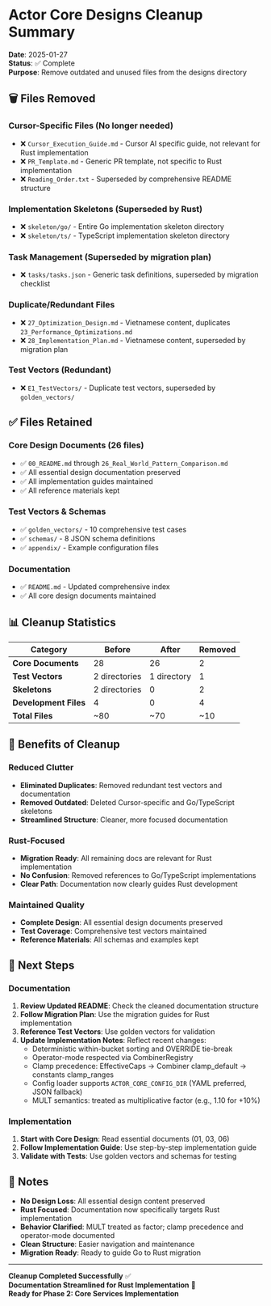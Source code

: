 # Actor Core Designs Cleanup Summary

**Date**: 2025-01-27  
**Status**: ✅ Complete  
**Purpose**: Remove outdated and unused files from the designs directory  

## 🗑️ Files Removed

### Cursor-Specific Files (No longer needed)
- ❌ `Cursor_Execution_Guide.md` - Cursor AI specific guide, not relevant for Rust implementation
- ❌ `PR_Template.md` - Generic PR template, not specific to Rust implementation
- ❌ `Reading_Order.txt` - Superseded by comprehensive README structure

### Implementation Skeletons (Superseded by Rust)
- ❌ `skeleton/go/` - Entire Go implementation skeleton directory
- ❌ `skeleton/ts/` - TypeScript implementation skeleton directory

### Task Management (Superseded by migration plan)
- ❌ `tasks/tasks.json` - Generic task definitions, superseded by migration checklist

### Duplicate/Redundant Files
- ❌ `27_Optimization_Design.md` - Vietnamese content, duplicates `23_Performance_Optimizations.md`
- ❌ `28_Implementation_Plan.md` - Vietnamese content, superseded by migration plan

### Test Vectors (Redundant)
- ❌ `E1_TestVectors/` - Duplicate test vectors, superseded by `golden_vectors/`

## ✅ Files Retained

### Core Design Documents (26 files)
- ✅ `00_README.md` through `26_Real_World_Pattern_Comparison.md`
- ✅ All essential design documentation preserved
- ✅ All implementation guides maintained
- ✅ All reference materials kept

### Test Vectors & Schemas
- ✅ `golden_vectors/` - 10 comprehensive test cases
- ✅ `schemas/` - 8 JSON schema definitions
- ✅ `appendix/` - Example configuration files

### Documentation
- ✅ `README.md` - Updated comprehensive index
- ✅ All core design documents maintained

## 📊 Cleanup Statistics

| Category | Before | After | Removed |
|----------|--------|-------|---------|
| **Core Documents** | 28 | 26 | 2 |
| **Test Vectors** | 2 directories | 1 directory | 1 |
| **Skeletons** | 2 directories | 0 | 2 |
| **Development Files** | 4 | 0 | 4 |
| **Total Files** | ~80 | ~70 | ~10 |

## 🎯 Benefits of Cleanup

### Reduced Clutter
- **Eliminated Duplicates**: Removed redundant test vectors and documentation
- **Removed Outdated**: Deleted Cursor-specific and Go/TypeScript skeletons
- **Streamlined Structure**: Cleaner, more focused documentation

### Rust-Focused
- **Migration Ready**: All remaining docs are relevant for Rust implementation
- **No Confusion**: Removed references to Go/TypeScript implementations
- **Clear Path**: Documentation now clearly guides Rust development

### Maintained Quality
- **Complete Design**: All essential design documents preserved
- **Test Coverage**: Comprehensive test vectors maintained
- **Reference Materials**: All schemas and examples kept

## 🚀 Next Steps

### Documentation
1. **Review Updated README**: Check the cleaned documentation structure
2. **Follow Migration Plan**: Use the migration guides for Rust implementation
3. **Reference Test Vectors**: Use golden vectors for validation
4. **Update Implementation Notes**: Reflect recent changes:
   - Deterministic within-bucket sorting and OVERRIDE tie-break
   - Operator-mode respected via CombinerRegistry
   - Clamp precedence: EffectiveCaps → Combiner clamp_default → constants clamp_ranges
   - Config loader supports `ACTOR_CORE_CONFIG_DIR` (YAML preferred, JSON fallback)
   - MULT semantics: treated as multiplicative factor (e.g., 1.10 for +10%)

### Implementation
1. **Start with Core Design**: Read essential documents (01, 03, 06)
2. **Follow Implementation Guide**: Use step-by-step implementation guide
3. **Validate with Tests**: Use golden vectors and schemas for testing

## 📝 Notes

- **No Design Loss**: All essential design content preserved
- **Rust Focused**: Documentation now specifically targets Rust implementation
- **Behavior Clarified**: MULT treated as factor; clamp precedence and operator-mode documented
- **Clean Structure**: Easier navigation and maintenance
- **Migration Ready**: Ready to guide Go to Rust migration

---

**Cleanup Completed Successfully** ✅  
**Documentation Streamlined for Rust Implementation** 🚀  
**Ready for Phase 2: Core Services Implementation**
